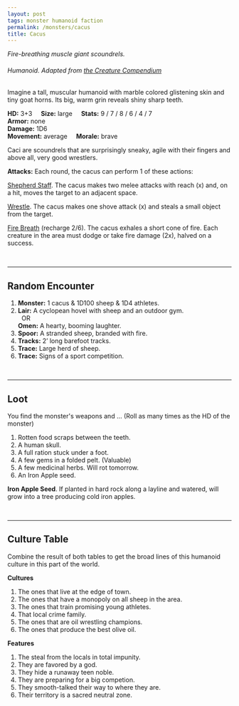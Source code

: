 ```yaml
---
layout: post
tags: monster humanoid faction
permalink: /monsters/cacus
title: Cacus
---
```


*Fire-breathing muscle giant scoundrels.*

###### Humanoid. Adapted from [the Creature Compendium](https://www.drivethrurpg.com/product/147588/CC1-Creature-Compendium)

Imagine a tall, muscular humanoid with marble colored glistening skin and tiny goat horns. Its big, warm grin reveals shiny sharp teeth.

**HD:** 3+3  &nbsp; &nbsp;  **Size:** large &nbsp; &nbsp; **Stats:** 9 / 7 / 8 / 6 / 4 / 7 <br>
**Armor:** none <br>
**Damage:** 1D6 <br>
**Movement:** average &nbsp; &nbsp; **Morale:** brave <br>

Caci are scoundrels that are surprisingly sneaky, agile with their fingers and above all, very good wrestlers.

**Attacks:** Each round, the cacus can perform 1 of these actions:

<ins>Shepherd Staff</ins>. The cacus makes two melee attacks with reach (x) and, on a hit, moves the target to an adjacent space.

<ins>Wrestle</ins>. The cacus makes one shove attack (x) and steals a small object from the target.

<ins>Fire Breath</ins> (recharge 2/6). The cacus exhales a short cone of fire. Each creature in the area must dodge or take fire damage (2x), halved on a success.

<br>

---

## Random Encounter

1. **Monster:** 1 cacus & 1D100 sheep & 1D4 athletes.
1. **Lair:** A cyclopean hovel with sheep and an outdoor gym. <br>	&nbsp; OR <br>	**Omen:** A hearty, booming laughter.
1. **Spoor:** A stranded sheep, branded with fire.
1. **Tracks:** 2’ long barefoot tracks.
1. **Trace:** Large herd of sheep.
1. **Trace:** Signs of a sport competition.

<br>

---

## Loot

You find the monster's weapons and ... (Roll as many times as the HD of the monster)

1. Rotten food scraps between the teeth.
1. A human skull.
1. A full ration stuck under a foot.
1. A few gems in a folded pelt. (Valuable)
1. A few medicinal herbs. Will rot tomorrow.
1. An Iron Apple seed.

<span class="alchemy"> **Iron Apple Seed**. If planted in hard rock along a layline and watered, will grow into a tree producing cold iron apples.</span>

<br>

---

## Culture Table

Combine the result of both tables to get the broad lines of this humanoid culture in this part of the world.

**Cultures**
1. The ones that live at the edge of town.
1. The ones that have a monopoly on all sheep in the area. 
1. The ones that train promising young athletes.
1. That local crime family.
1. The ones that are oil wrestling champions.
1. The ones that produce the best olive oil.

**Features**
1. The steal from the locals in total impunity.
1. They are favored by a god.
1. They hide a runaway teen noble.
1. They are preparing for a big competion.
1. They smooth-talked their way to where they are.
1. Their territory is a sacred neutral zone.
